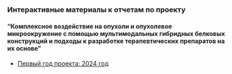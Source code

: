 ###  Интерактивные материалы к отчетам по проекту
#### “Комплексное воздействие на опухоли и опухолевое микроокружение с помощью мультимодальных гибридных белковых конструкций и подходы к разработке терапевтических препаратов на их основе”

- [Первый год проекта: 2024 год](year1.md)
